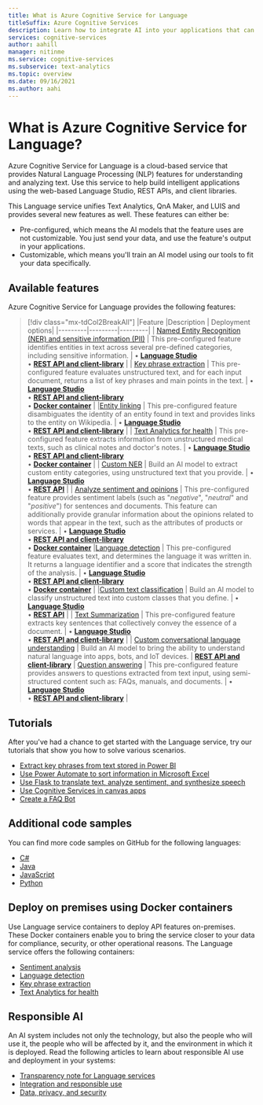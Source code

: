 ```yaml
---
title: What is Azure Cognitive Service for Language
titleSuffix: Azure Cognitive Services
description: Learn how to integrate AI into your applications that can extract information and understand written language.
services: cognitive-services
author: aahill
manager: nitinme
ms.service: cognitive-services
ms.subservice: text-analytics
ms.topic: overview
ms.date: 09/16/2021
ms.author: aahi
---
```


# What is Azure Cognitive Service for Language? 

Azure Cognitive Service for Language is a cloud-based service that provides Natural Language Processing (NLP) features for understanding and analyzing text. Use this service to help build intelligent applications using the web-based Language Studio, REST APIs, and client libraries.  

This Language service unifies Text Analytics, QnA Maker, and LUIS and provides several new features as well. These features can either be:
* Pre-configured, which means the AI models that the feature uses are not customizable. You just send your data, and use the feature's output in your applications.
* Customizable, which means you'll train an AI model using our tools to fit your data specifically. 

## Available features

Azure Cognitive Service for Language provides the following features:

> [!div class="mx-tdCol2BreakAll"]
> |Feature  |Description  | Deployment options| 
> |---------|---------|---------|
> | [Named Entity Recognition (NER) and sensitive information (PII)](named-entity-recognition/overview.md)     | This pre-configured feature identifies entities in text across several pre-defined categories, including sensitive information.        | • [**Language Studio**](language-studio.md) <br> • [**REST API and client-library**](named-entity-recognition/quickstart.md) |
> | [Key phrase extraction](key-phrase-extraction/overview.md)     | This pre-configured feature evaluates unstructured text, and for each input document, returns a list of key phrases and main points in the text. | • [**Language Studio**](language-studio.md) <br> • [**REST API and client-library**](key-phrase-extraction/quickstart.md) <br> • [**Docker container**](key-phrase-extraction/how-to/use-containers.md)  |
> |[Entity linking](entity-linking/overview.md)    | This pre-configured feature disambiguates the identity of an entity found in text and provides links to the entity on Wikipedia.        | • [**Language Studio**](language-studio.md) <br> • [**REST API and client-library**](entity-linking/quickstart.md) |
> | [Text Analytics for health](health/overview.md)    | This pre-configured feature extracts information from unstructured medical texts, such as clinical notes and doctor's notes.  | • [**Language Studio**](language-studio.md) <br> • [**REST API and client-library**](health/quickstart.md) <br> • [**Docker container**](health/how-to/use-containers.md) |
> | [Custom NER](custom-named-entity-recognition/overview.md)    | Build an AI model to extract custom entity categories, using unstructured text that you provide. |  • [**Language Studio**](custom-named-entity-recognition/quickstart.md?pivots=language-studio) <br> • [**REST API**](custom-named-entity-recognition/quickstart.md?pivots=rest-api) |
> | [Analyze sentiment and opinions](sentiment-opinion-mining/overview.md)     | This pre-configured feature provides sentiment labels (such as "*negative*", "*neutral*" and "*positive*") for sentences and documents. This feature can additionally provide granular information about the opinions related to words that appear in the text, such as the attributes of products or services. |  • [**Language Studio**](language-studio.md) <br> • [**REST API and client-library**](sentiment-opinion-mining/quickstart.md) <br> • [**Docker container**](sentiment-opinion-mining/how-to/use-containers.md)
> |[Language detection](language-detection/overview.md)    | This pre-configured feature evaluates text, and determines the language it was written in. It returns a language identifier and a score that indicates the strength of the analysis.        | • [**Language Studio**](language-studio.md) <br> • [**REST API and client-library**](language-detection/quickstart.md) <br> • [**Docker container**](language-detection/how-to/use-containers.md) |
> |[Custom text classification](custom-classification/overview.md)    | Build an AI model to classify unstructured text into custom classes that you define.         | • [**Language Studio**](custom-classification/quickstart.md?pivots=language-studio)<br> • [**REST API**](language-detection/quickstart.md?pivots=rest-api) |
> | [Text Summarization](text-summarization/overview.md)     | This pre-configured feature extracts key sentences that collectively convey the essence of a document. | • [**Language Studio**](language-studio.md) <br> • [**REST API and client-library**](text-summarization/quickstart.md) |
> | [Custom conversational language understanding](custom-language-understanding/overview.md)   | Build an AI model to bring the ability to understand natural language into apps, bots, and IoT devices. | [**REST API and client-library**](custom-language-understanding/quickstart.md)
> | [Question answering](custom-question-answering/overview.md)     | This pre-configured feature provides answers to questions extracted from text input, using semi-structured content such as: FAQs, manuals, and documents. | • [**Language Studio**](language-studio.md) <br> • [**REST API and client-library**](custom-question-answering/quickstart/sdk.md) |

## Tutorials

After you've had a chance to get started with the Language service, try our tutorials that show you how to solve various scenarios.

* [Extract key phrases from text stored in Power BI](key-phrase-extraction/tutorials/integrate-power-bi.md)
* [Use Power Automate to sort information in Microsoft Excel](named-entity-recognition/tutorials/extract-excel-information.md) 
* [Use Flask to translate text, analyze sentiment, and synthesize speech](/translator/tutorial-build-flask-app-translation-synthesis?context=/azure/cognitive-services/language-service/context/context)
* [Use Cognitive Services in canvas apps](/powerapps/maker/canvas-apps/cognitive-services-api?context=/azure/cognitive-services/language-service/context/context)
* [Create a FAQ Bot](custom-question-answering/tutorials/bot-service.md)

## Additional code samples

You can find more code samples on GitHub for the following languages:

* [C#](https://github.com/Azure/azure-sdk-for-net/tree/main/sdk/textanalytics/Azure.AI.TextAnalytics/samples)
* [Java](https://github.com/Azure/azure-sdk-for-java/tree/main/sdk/textanalytics/azure-ai-textanalytics/src/samples)
* [JavaScript](https://github.com/Azure/azure-sdk-for-js/tree/main/sdk/textanalytics/ai-text-analytics/samples)
* [Python](https://github.com/Azure/azure-sdk-for-python/tree/main/sdk/textanalytics/azure-ai-textanalytics/samples)

## Deploy on premises using Docker containers 
Use Language service containers to deploy API features on-premises. These Docker containers enable you to bring the service closer to your data for compliance, security, or other operational reasons. The Language service offers the following containers:

* [Sentiment analysis](sentiment-opinion-mining/how-to/use-containers.md)
* [Language detection](language-detection/how-to/use-containers.md)
* [Key phrase extraction](key-phrase-extraction/how-to/use-containers.md) 
* [Text Analytics for health](text-analytics-for-health/how-to/use-containers.md)


## Responsible AI 

An AI system includes not only the technology, but also the people who will use it, the people who will be affected by it, and the environment in which it is deployed. Read the following articles to learn about responsible AI use and deployment in your systems:

* [Transparency note for Language services](/legal/cognitive-services/text-analytics/transparency-note)
* [Integration and responsible use](/legal/cognitive-services/text-analytics/guidance-integration-responsible-use)
* [Data, privacy, and security](/legal/cognitive-services/text-analytics/data-privacy)
